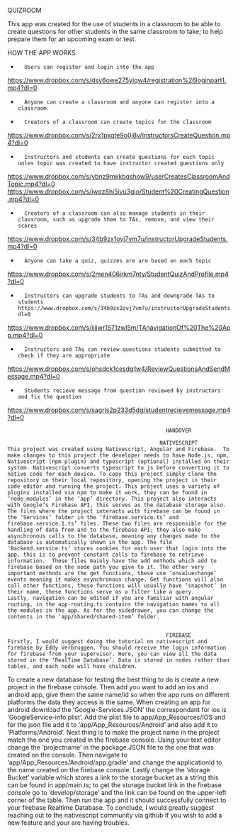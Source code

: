 QUIZROOM

This app was created for the use of students in a classroom to be able to create questions for other students in the same classroom to take; to help
prepare them for an upcoming exam or test.

HOW THE APP WORKS

-       Users can register and login into the app
https://www.dropbox.com/s/dsy6owe275yjqw4/registration%26loginpart1.mp4?dl=0
-       Anyone can create a classroom and anyone can register into a classroom
-       Creators of a classroom can create topics for the classroom
https://www.dropbox.com/s/2rx1pxqte9o0j8v/InstructorsCreateQuestion.mp4?dl=0
-       Instructors and students can create questions for each topic unles topic was created to have instructor created questions only
https://www.dropbox.com/s/ybnz9mkkbqshow9/userCreatesClassroomAndTopic.mp4?dl=0
https://www.dropbox.com/s/jwqz8hi5ivu3gio/Student%20CreatingQuestion.mp4?dl=0
-       Creators of a classroom can also manage students in their classroom, such as upgrade them to TAs, remove, and view their scores
https://www.dropbox.com/s/34b9zx1ovj7vm7u/instructorUpgradeStudents.mp4?dl=0
-       Anyone can take a quiz, quizzes are are based on each topic 
https://www.dropbox.com/s/2men406irkm7nty/StudentQuizAndProfile.mp4?dl=0
-       Instructors can upgrade students to TAs and downgrade TAs to students https://www.dropbox.com/s/34b9zx1ovj7vm7u/instructorUpgradeStudents.mp4?dl=0
https://www.dropbox.com/s/jjjjwr1571zwl5m/TAnavigationOf%20The%20App.mp4?dl=0
-       Instructors and TAs can review questions students submitted to check if they are appropriate
https://www.dropbox.com/s/ohsdck1cesdg1w4/ReviewQuestionsAndSendMessage.mp4?dl=0
-       Students recieve message from question reviewed by instructors and fix the question
https://www.dropbox.com/s/sagrls2p233d5dg/studentrecievemessage.mp4?dl=0


                                                      HANDOVER
                                                      
                                                    NATIVESCRIPT
	This project was created using Nativescript, Angular and Firebase.  To make changes to this project the developer needs to have Node.js, npm, Nativescript (npm plugin) and typescript (optional) installed on their system. Nativescript converts typescript to js before converting it to native code for each device. To copy this project simply clone the repository on their local repository, opening the project in their code editor and running the project. This project uses a variety of plugins installed via npm to make it work, they can be found in ‘node_modules’ in the ‘app’ directory. This project also interacts with Google’s Firebase API, this serves as the database storage also. 
	The files where the project interacts with firebase can be found in the ‘Services’ folder in the ‘firebase.service.ts’ and firebase.service.1.ts’ files. These two files are responsible for the handling of data from and to the firebase API; they also make asynchronous calls to the database, meaning any changes made to the database is automatically shown in the app. The file ‘Backend.service.ts’ stores cookies for each user that login into the app, this is to prevent constant calls to firebase to retrieve information.  These files mainly have the add methods which add to firebase based on the node path you give to it. The other very important methods are the get functions, these use ‘onvaluechange’ events meaning it makes asynchronous change. Get functions will also call other functions, these functions will usually have ‘snapshot’ in their name, these functions serve as a filter like a query.
	Lastly, navigation can be edited if you are familiar with angular routing, in the app-routing.ts contains the navigation names to all the modules in the app. As for the sidedrawer, you can change the contents in the ‘app/shared/shared-item’ folder.
  
  
                                                      FIREBASE
	Firstly, I would suggest doing the tutorial on nativescript and firebase by Eddy Verbruggen. You should receive the login information for firebase from your supervisor. Here, you can view all the data stored in the ‘RealTime Database’. Data is stored in nodes rather than tables, and each node will have children.  
  To create a new database for testing the best thing to do is create a new project in the firebase console. Then add you want to add an ios and android app, give them the same name/id so when the app runs on different platforms the data they access is the same. When creating an app for android download the ‘Google-Services.JSON’ the correspondant for ios is ‘GoogleService-info.plist’. Add the plist file to app/App_Resources/IOS and for the json file add it to ‘app/App_Resources/Android’ and also add it to ‘Platforms/Android’. Next thing is to make the project name in the project match the one you created in the firebase console. Using your text editor change the ‘projectname’ in the package.JSON file to the one that was created on the console. Then navigate to ‘app/App_Resources/Android/app.gradle’ and change the applicationId to the name created on the firebase console. Lastly change the ‘storage Bucket’ variable which stores a link to the storage bucket as a string this can be found in app/main.ts; to get the storage bucket link in the firebase console go to ‘develop/storage’ and the link can be found on the upper-left corner of the table. Then run the app and it should successfully connect to your firebase Realtime Database.
  To conclude, I would greatly suggest reaching out to the nativescript community via github if you wish to add a new feature and your are having troubles.



